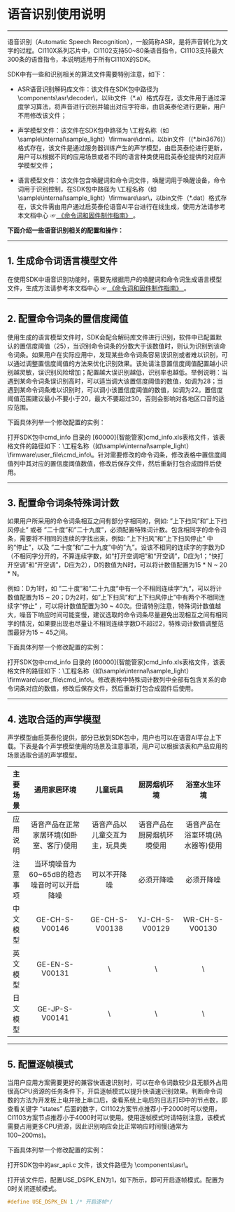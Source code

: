 # 语音识别使用说明

***

语音识别（Automatic Speech Recognition），一般简称ASR，是将声音转化为文字的过程。CI110X系列芯片中，CI1102支持50~80条语音指令，CI1103支持最大300条的语音指令，本说明适用于所有CI110X的SDK。

SDK中有一些和识别相关的算法文件需要特别注意，如下：

* ASR语音识别解码库文件：该文件在SDK包中路径为  \components\asr\decoder\，以lib文件（*.a）格式存在，该文件用于通过深度学习算法，将声音进行识别并输出对应字符串，由启英泰伦进行更新，用户不用修改该文件；

* 声学模型文件：该文件在SDK包中路径为 \工程名称（如\sample\internal\sample_light）\firmware\dnn\，以bin文件（(*.bin3676)）格式存在，该文件是通过服务器训练产生的声学模型，由启英泰伦进行更新，用户可以根据不同的应用场景或者不同的语言种类使用启英泰伦提供的对应声学模型文件；

* 语言模型文件：该文件包含唤醒词和命令词文件，唤醒词用于唤醒设备，命令词用于识别控制，在SDK包中路径为 \工程名称（如\sample\internal\sample_light）\firmware\asr\，以bin文件（*.dat）格式存在，该文件需由用户通过启英泰伦语音AI平台进行在线生成，使用方法请参考本文档中心 ☞[ 《命令词和固件制作指南》 ](../start/命令词和固件制作指南.md)。

**下面介绍一些语音识别相关的配置和操作：**

***

## 1. 生成命令词语言模型文件

在使用SDK中语音识别功能时，需要先根据用户的唤醒词和命令词生成语言模型文件，生成方法请参考本文档中心 ☞[ 《命令词和固件制作指南》 ](../start/命令词和固件制作指南.md)。

***

## 2. 配置命令词条的置信度阈值

使用生成的语言模型文件时，SDK会配合解码库文件进行识别，软件中已配置默认的置信度阈值（25），当识别命令词条的分数大于该数值时，则认为识别到该命令词条。如果用户在实际应用中，发现某些命令词条容易误识别或者难以识别，可以通过调整置信度阈值的方法来优化识别效果。该处请注意置信度阈值配置越小识别越灵敏，误识别风险增加；配置越大误识别越低，识别率也越低。举例说明：当遇到某命令词条误识别高时，可以适当调大该置信度阈值的数值，如调为28；当遇到某命令词条难以识别时，可以调小该置信度阈值的数值，如调为22。置信度阈值范围建议最小不要小于20，最大不要超过30，否则会影响对各地区口音的适应范围。

下面具体列举一个修改配置的实例：

打开SDK包中cmd_info 目录的  [60000]{智能管家}cmd_info.xls表格文件，该表格文件的路径如下：\工程名称（如\sample\internal\sample_light）\firmware\user_file\cmd_info\。针对需要修改的命令词条，修改表格中置信度阈值列中其对应的置信度阈值数值，修改后保存文件，然后重新打包合成固件后使用。

***

## 3. 配置命令词条特殊词计数

如果用户所采用的命令词条相互之间有部分字相同的，例如:  ”上下扫风”和”上下扫风停止” 或者 ”二十度”和”二十九度”，必须配置特殊词计数。包含相同字的命令词条，需要将不相同的连续的字找出来，例如:  ”上下扫风”和”上下扫风停止” 中的“停止”，以及 ”二十度”和”二十九度”中的”九”。设该不相同的连续字的字数为D（不相同字分开的，不算连续字数，如“打开空调吧”和“开空调”，D应为1；“快打开空调”和“开空调”，D应为2），D的数值为N时，可以将计数值配置为15 * N ~ 20 * N。

例如：D为1时，如 ”二十度”和”二十九度”中有一个不相同连续字”九“，可以将计数值配置为15 ~ 20；D为2时，如”上下扫风”和”上下扫风停止”中有两个不相同连续字“停止” ，可以将计数值配置为30 ~ 40次。但请特别注意，特殊词计数值越大，噪音下响应时间可能变慢，建议选取的命令词条尽量避免出现相互之间有相同字的情况，如果要出现也尽量让不相同连续字数D不超过2，特殊词计数值调整范围最好为15 ~ 45之间。

下面具体列举一个修改配置的实例：

打开SDK包中cmd_info 目录的 [60000]{智能管家}cmd_info.xls表格文件，该表格文件的路径如下：\工程名称（如\sample\internal\sample_light）\firmware\user_file\cmd_info\。修改表格中特殊词计数列中全部有包含关系的命令词条对应的数值，修改后保存文件，然后重新打包合成固件后使用。

***

## 4. 选取合适的声学模型

声学模型由启英泰伦提供，部分已放到SDK包中，用户也可以在语音AI平台上下载。下表是各个声学模型使用的场景及注意事项，用户可以根据该表和产品应用的场景选取合适的声学模型。

| 主要场景 |                通用家居环境                 |            儿童玩具            |        厨房烟机环境        |           浴室水生环境           |
| :------: | :-----------------------------------------: | :----------------------------: | :------------------------: | :------------------------------: |
| 应用说明 |  语音产品在正常家居环境(如卧室、客厅)使用   | 语音产品以儿童交互为主，玩具类 | 语音产品在厨房烟机环境使用 | 语音产品在浴室环境(热水器等)使用 |
| 注意事项 | 当环境噪音为60~65dB的稳态噪音时可以开启降噪 |          可以不开降噪          |         必须开降噪         |            必须开降噪            |
| 中文模型 |               GE-CH-S-V00146                |         GE-CH-S-V00138         |       YJ-CH-S-V00129       |          WR-CH-S-V00130          |
| 英文模型 |               GE-EN-S-V00131                |               \                |             \              |                \                 |
| 日文模型 |               GE-JP-S-V00141                |               \                |             \              |                \                 |

***

## 5. 配置逐帧模式

当用户应用方案需要更好的兼容快语速识别时，可以在命令词数较少且无额外占用很高CPU资源的任务条件下，开启逐帧模式以提升快语速识别效果。判断命令词数的方法为开发板上电并接上串口后，查看系统上电后的日志打印中的节点数，即查看关键字 “states” 后面的数字，CI1102方案节点推荐小于2000时可以使用，CI1103方案节点推荐小于4000时可以使用。使用逐帧模式时请特别注意，该模式需要占用更多CPU资源，因此识别响应会比正常响应时间慢(通常为100~200ms)。

下面具体列举一个修改配置的实例：

打开SDK包中的asr_api.c 文件，该文件路径为 \components\asr\。

打开该文件后，配置USE_DSPK_EN为1，如下所示，即可开启逐帧模式。配置为0时关闭逐帧模式。

```c
#define USE_DSPK_EN 1 /* 开启逐帧*/ 
```
